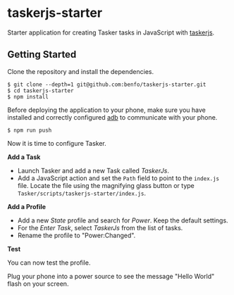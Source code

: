 # taskerjs-starter

Starter application for creating Tasker tasks in JavaScript with [taskerjs](https://github.com/benfo/taskerjs).

## Getting Started

Clone the repository and install the dependencies.

```
$ git clone --depth=1 git@github.com:benfo/taskerjs-starter.git
$ cd taskerjs-starter
$ npm install
```

Before deploying the application to your phone, make sure you have installed and correctly configured [adb](https://developer.android.com/studio/releases/platform-tools) to communicate with your phone.

```
$ npm run push
```

Now it is time to configure Tasker.

**Add a Task**

- Launch Tasker and add a new Task called _TaskerJs_.
- Add a JavaScript action and set the `Path` field to point to the `index.js` file. Locate the file using the magnifying glass button or type `Tasker/scripts/taskerjs-starter/index.js`.

**Add a Profile**

- Add a new _State_ profile and search for _Power_. Keep the default settings.
- For the _Enter Task_, select _TaskerJs_ from the list of tasks.
- Rename the profile to "Power:Changed".

**Test**

You can now test the profile.

Plug your phone into a power source to see the message "Hello World" flash on your screen.
